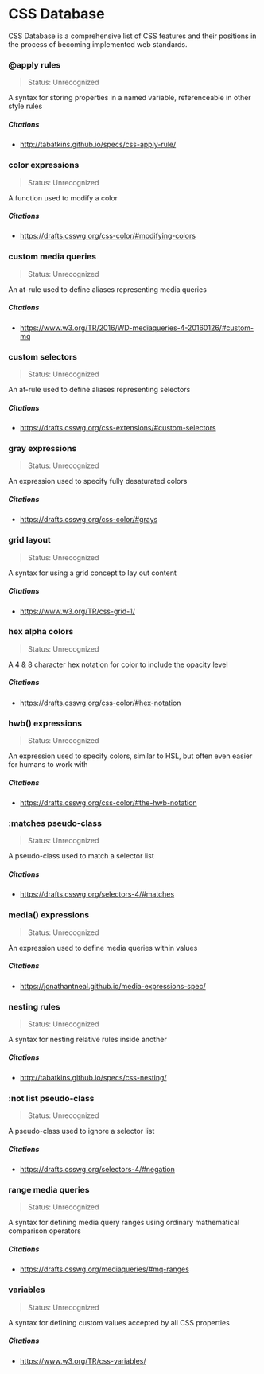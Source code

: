 # CSS Database

CSS Database is a comprehensive list of CSS features and their positions in the process of becoming implemented web standards.

### @apply rules

> Status: Unrecognized

A syntax for storing properties in a named variable, referenceable in other style rules

##### Citations

- http://tabatkins.github.io/specs/css-apply-rule/

### color expressions

> Status: Unrecognized

A function used to modify a color

##### Citations

- https://drafts.csswg.org/css-color/#modifying-colors

### custom media queries

> Status: Unrecognized

An at-rule used to define aliases representing media queries

##### Citations

- https://www.w3.org/TR/2016/WD-mediaqueries-4-20160126/#custom-mq

### custom selectors

> Status: Unrecognized

An at-rule used to define aliases representing selectors

##### Citations

- https://drafts.csswg.org/css-extensions/#custom-selectors

### gray expressions

> Status: Unrecognized

An expression used to specify fully desaturated colors

##### Citations

- https://drafts.csswg.org/css-color/#grays

### grid layout

> Status: Unrecognized

A syntax for using a grid concept to lay out content

##### Citations

- https://www.w3.org/TR/css-grid-1/

### hex alpha colors

> Status: Unrecognized

A 4 & 8 character hex notation for color to include the opacity level

##### Citations

- https://drafts.csswg.org/css-color/#hex-notation

### hwb() expressions

> Status: Unrecognized

An expression used to specify colors, similar to HSL, but often even easier for humans to work with

##### Citations

- https://drafts.csswg.org/css-color/#the-hwb-notation

### :matches pseudo-class

> Status: Unrecognized

A pseudo-class used to match a selector list

##### Citations

- https://drafts.csswg.org/selectors-4/#matches

### media() expressions

> Status: Unrecognized

An expression used to define media queries within values

##### Citations

- https://jonathantneal.github.io/media-expressions-spec/

### nesting rules

> Status: Unrecognized

A syntax for nesting relative rules inside another

##### Citations

- http://tabatkins.github.io/specs/css-nesting/

### :not list pseudo-class

> Status: Unrecognized

A pseudo-class used to ignore a selector list

##### Citations

- https://drafts.csswg.org/selectors-4/#negation

### range media queries

> Status: Unrecognized

A syntax for defining media query ranges using ordinary mathematical comparison operators

##### Citations

- https://drafts.csswg.org/mediaqueries/#mq-ranges

### variables

> Status: Unrecognized

A syntax for defining custom values accepted by all CSS properties

##### Citations

- https://www.w3.org/TR/css-variables/


